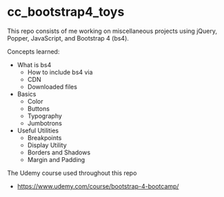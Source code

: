 # cc_bootstrap4_toys

This repo consists of me working on miscellaneous projects using jQuery, Popper, JavaScript, and Bootstrap 4 (bs4).

Concepts learned:

-   What is bs4
    -   How to include bs4 via
    -   CDN
    -   Downloaded files
-   Basics
    -   Color
    -   Buttons
    -   Typography
    -   Jumbotrons
-   Useful Utilities
    -   Breakpoints
    -   Display Utility
    -   Borders and Shadows
    -   Margin and Padding

The Udemy course used throughout this repo

-   https://www.udemy.com/course/bootstrap-4-bootcamp/
